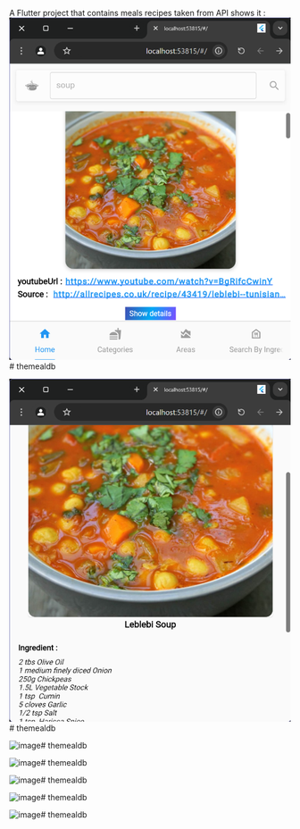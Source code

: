 A Flutter project that contains meals recipes taken from API shows it :
![image](https://github.com/NadaShhada/MealsApp/blob/main/%E2%80%AAlocalhost_53815_%23_%20-%20Google%20Chrome%E2%80%AC%2012_14_2024%2011_58_43%20%D9%85.png?raw=true)# themealdb

![image](https://github.com/NadaShhada/MealsApp/blob/main/%E2%80%AAlocalhost_53815_%23_%20-%20Google%20Chrome%E2%80%AC%2012_14_2024%2011_58_58%20%D9%85.png?raw=true)# themealdb

![image]()# themealdb

![image]()# themealdb


![image]()# themealdb


![image]()# themealdb


![image](https://github.com/user-attachments/assets/3d5bd7a3-ffa3-499d-96e8-341d101d9fbf)# themealdb






